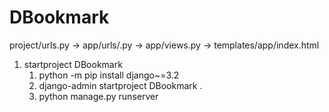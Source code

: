 # DBookmark
project/urls.py -> app/urls/.py -> app/views.py -> templates/app/index.html
1. startproject DBookmark
   1. python -m pip install django~=3.2
   2. django-admin startproject DBookmark .
   3. python manage.py runserver